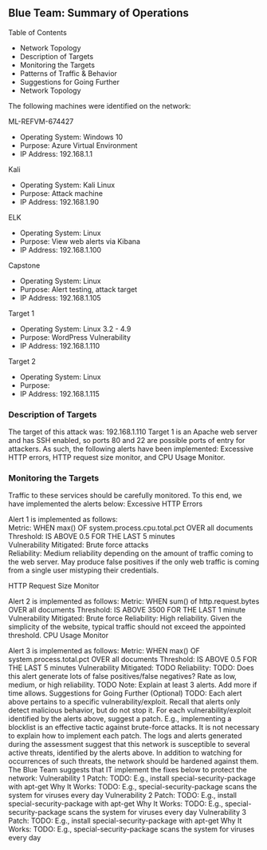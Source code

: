 ## Blue Team: Summary of Operations
Table of Contents
- Network Topology
- Description of Targets
- Monitoring the Targets
- Patterns of Traffic & Behavior
- Suggestions for Going Further
- Network Topology

The following machines were identified on the network:

ML-REFVM-674427  
- Operating System: Windows 10  
- Purpose: Azure Virtual Environment  
- IP Address: 192.168.1.1  
  
Kali  
- Operating System: Kali Linux  
- Purpose: Attack machine  
- IP Address: 192.168.1.90  
  
ELK  
- Operating System: Linux  
- Purpose: View web alerts via Kibana  
- IP Address: 192.168.1.100  
  
Capstone  
- Operating System: Linux  
- Purpose: Alert testing, attack target  
- IP Address: 192.168.1.105  

Target 1
- Operating System: Linux 3.2 - 4.9
- Purpose: WordPress Vulnerability
- IP Address: 192.168.1.110

Target 2
- Operating System: Linux
- Purpose: 
- IP Address: 192.168.1.115


### Description of Targets
  The target of this attack was: 192.168.1.110
  Target 1 is an Apache web server and has SSH enabled, so ports 80 and 22 are possible ports of entry for attackers. As such, the following alerts have been implemented: Excessive HTTP errors, HTTP request size monitor, and CPU Usage Monitor.  


### Monitoring the Targets
  Traffic to these services should be carefully monitored. To this end, we have implemented the alerts below:
Excessive HTTP Errors  

Alert 1 is implemented as follows:  
Metric: WHEN max() OF system.process.cpu.total.pct OVER all documents  
Threshold: IS ABOVE 0.5 FOR THE LAST 5 minutes  
Vulnerability Mitigated: Brute force attacks  
Reliability: Medium reliability depending on the amount of traffic coming to the web server. May produce false positives if the only web traffic is coming from a single user mistyping their credentials.  


HTTP Request Size Monitor

Alert 2 is implemented as follows:
Metric: WHEN sum() of http.request.bytes OVER all documents
Threshold: IS ABOVE 3500 FOR THE LAST 1 minute
Vulnerability Mitigated: Brute force
Reliability: High reliability. Given the simplicity of the website, typical traffic should not exceed the appointed threshold.
CPU Usage Monitor

Alert 3 is implemented as follows:
Metric: WHEN max() OF system.process.total.pct OVER all documents
Threshold: IS ABOVE 0.5 FOR THE LAST 5 minutes
Vulnerability Mitigated: TODO
Reliability: TODO: Does this alert generate lots of false positives/false negatives? Rate as low, medium, or high reliability.
TODO Note: Explain at least 3 alerts. Add more if time allows.
Suggestions for Going Further (Optional)
TODO:
Each alert above pertains to a specific vulnerability/exploit. Recall that alerts only detect malicious behavior, but do not stop it. For each vulnerability/exploit identified by the alerts above, suggest a patch. E.g., implementing a blocklist is an effective tactic against brute-force attacks. It is not necessary to explain how to implement each patch.
The logs and alerts generated during the assessment suggest that this network is susceptible to several active threats, identified by the alerts above. In addition to watching for occurrences of such threats, the network should be hardened against them. The Blue Team suggests that IT implement the fixes below to protect the network:
Vulnerability 1
Patch: TODO: E.g., install special-security-package with apt-get
Why It Works: TODO: E.g., special-security-package scans the system for viruses every day
Vulnerability 2
Patch: TODO: E.g., install special-security-package with apt-get
Why It Works: TODO: E.g., special-security-package scans the system for viruses every day
Vulnerability 3
Patch: TODO: E.g., install special-security-package with apt-get
Why It Works: TODO: E.g., special-security-package scans the system for viruses every day


